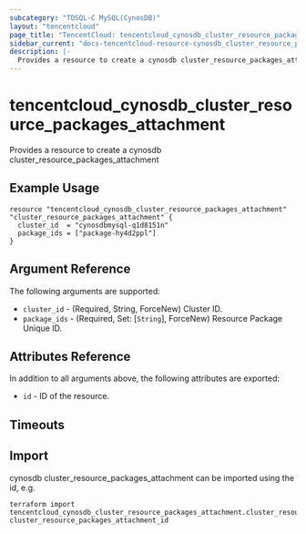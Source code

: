 ```yaml
---
subcategory: "TDSQL-C MySQL(CynosDB)"
layout: "tencentcloud"
page_title: "TencentCloud: tencentcloud_cynosdb_cluster_resource_packages_attachment"
sidebar_current: "docs-tencentcloud-resource-cynosdb_cluster_resource_packages_attachment"
description: |-
  Provides a resource to create a cynosdb cluster_resource_packages_attachment
---
```


# tencentcloud_cynosdb_cluster_resource_packages_attachment

Provides a resource to create a cynosdb cluster_resource_packages_attachment

## Example Usage

```hcl
resource "tencentcloud_cynosdb_cluster_resource_packages_attachment" "cluster_resource_packages_attachment" {
  cluster_id  = "cynosdbmysql-q1d8151n"
  package_ids = ["package-hy4d2ppl"]
}
```

## Argument Reference

The following arguments are supported:

* `cluster_id` - (Required, String, ForceNew) Cluster ID.
* `package_ids` - (Required, Set: [`String`], ForceNew) Resource Package Unique ID.

## Attributes Reference

In addition to all arguments above, the following attributes are exported:

* `id` - ID of the resource.



## Timeouts

<no value>


## Import

cynosdb cluster_resource_packages_attachment can be imported using the id, e.g.

```
terraform import tencentcloud_cynosdb_cluster_resource_packages_attachment.cluster_resource_packages_attachment cluster_resource_packages_attachment_id
```

